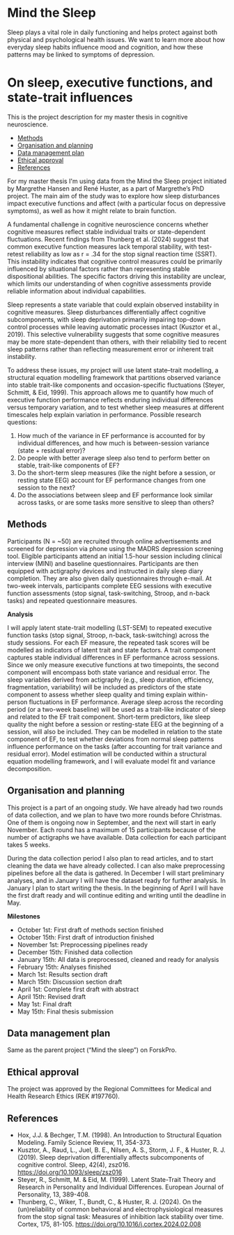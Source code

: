 # Mind the Sleep

Sleep plays a vital role in daily functioning and helps protect against both physical and psychological health issues. We want to learn more about how everyday sleep habits influence mood and cognition, and how these patterns may be linked to symptoms of depression.


# On sleep, executive functions, and state-trait influences

This is the project description for my master thesis in cognitive neuroscience.

- [Methods](#methods)
- [Organisation and planning](#organisation-and-planning)
- [Data management plan](#data-management-plan)
- [Ethical approval](#ethical-approval)
- [References](#references)

For my master thesis I'm using data from the Mind the Sleep project initiated by Margrethe Hansen and René Huster, as a part of Margrethe’s PhD project. The main aim of the study was to explore how sleep disturbances impact executive functions and affect (with a particular focus on depressive symptoms), as well as how it might relate to brain function.

A fundamental challenge in cognitive neuroscience concerns whether cognitive measures reflect stable individual traits or state-dependent fluctuations. Recent findings from Thunberg et al. (2024) suggest that common executive function measures lack temporal stability, with test-retest reliability as low as r = .34 for the stop signal reaction time (SSRT). This instability indicates that cognitive control measures could be primarily influenced by situational factors rather than representing stable dispositional abilities. The specific factors driving this instability are unclear, which limits our understanding of when cognitive assessments provide reliable information about individual capabilities.

Sleep represents a state variable that could explain observed instability in cognitive measures. Sleep disturbances differentially affect cognitive subcomponents, with sleep deprivation primarily impairing top-down control processes while leaving automatic processes intact (Kusztor et al., 2019). This selective vulnerability suggests that some cognitive measures may be more state-dependent than others, with their reliability tied to recent sleep patterns rather than reflecting measurement error or inherent trait instability.

To address these issues, my project will use latent state–trait modelling, a structural equation modelling framework that partitions observed variance into stable trait-like components and occasion-specific fluctuations (Steyer, Schmitt, & Eid, 1999). This approach allows me to quantify how much of executive function performance reflects enduring individual differences versus temporary variation, and to test whether sleep measures at different timescales help explain variation in performance. 
Possible research questions:
1.	How much of the variance in EF performance is accounted for by individual differences, and how much is between-session variance (state + residual error)?
2.	Do people with better average sleep also tend to perform better on stable, trait-like components of EF?
3.	Do the short-term sleep measures (like the night before a session, or resting state EEG) account for EF performance changes from one session to the next?
4.	Do the associations between sleep and EF performance look similar across tasks, or are some tasks more sensitive to sleep than others?

## Methods
Participants (N = ~50) are recruited through online advertisements and screened for depression via phone using the MADRS depression screening tool. Eligible participants attend an initial 1.5-hour session including clinical interview (MINI) and baseline questionnaires. Participants are then equipped with actigraphy devices and instructed in daily sleep diary completion. They are also given daily questionnaires through e-mail. At two-week intervals, participants complete EEG sessions with executive function assessments (stop signal, task-switching, Stroop, and n-back tasks) and repeated questionnaire measures.


**Analysis**


I will apply latent state-trait modelling (LST-SEM) to repeated executive function tasks (stop signal, Stroop, n-back, task-switching) across the study sessions. For each EF measure, the repeated task scores will be modelled as indicators of latent trait and state factors. A trait component captures stable individual differences in EF performance across sessions. Since we only measure executive functions at two timepoints, the second component will encompass both state variance and residual error. 
The sleep variables derived from actigraphy (e.g., sleep duration, efficiency, fragmentation, variability) will be included as predictors of the state component to assess whether sleep quality and timing explain within-person fluctuations in EF performance. Average sleep across the recording period (or a two-week baseline) will be used as a trait-like indicator of sleep and related to the EF trait component. Short-term predictors, like sleep quality the night before a session or resting-state EEG at the beginning of a session, will also be included. They can be modelled in relation to the state component of EF, to test whether deviations from normal sleep patterns influence performance on the tasks (after accounting for trait variance and residual error). Model estimation will be conducted within a structural equation modelling framework, and I will evaluate model fit and variance decomposition.

## Organisation and planning
This project is a part of an ongoing study. We have already had two rounds of data collection, and we plan to have two more rounds before Christmas. One of them is ongoing now in September, and the next will start in early November. Each round has a maximum of 15 participants because of the number of actigraphs we have available. Data collection for each participant takes 5 weeks.
 
During the data collection period I also plan to read articles, and to start cleaning the data we have already collected. I can also make preprocessing pipelines before all the data is gathered. In December I will start preliminary analyses, and in January I will have the dataset ready for further analysis. In January I plan to start writing the thesis. In the beginning of April I will have the first draft ready and will continue editing and writing until the deadline in May. 


**Milestones**

- October 1st: First draft of methods section finished
- October 15th: First draft of introduction finished
- November 1st: Preprocessing pipelines ready 
- December 15th: Finished data collection
- January 15th: All data is preprocessed, cleaned and ready for analysis
- February 15th: Analyses finished
- March 1st: Results section draft
- March 15th: Discussion section draft 
- April 1st: Complete first draft with abstract
- April 15th: Revised draft 
- May 1st: Final draft
- May 15th: Final thesis submission

## Data management plan
Same as the parent project (“Mind the sleep”) on ForskPro.

## Ethical approval
The project was approved by the Regional Committees for Medical and Health Research Ethics (REK #197760).

## References
- Hox, J.J. & Bechger, T.M. (1998). An Introduction to Structural Equation Modeling. Family Science Review, 11, 354-373. 
- Kusztor, A., Raud, L., Juel, B. E., Nilsen, A. S., Storm, J. F., & Huster, R. J. (2019). Sleep deprivation differentially affects subcomponents of cognitive control. Sleep, 42(4), zsz016. https://doi.org/10.1093/sleep/zsz016
- Steyer, R., Schmitt, M. & Eid, M. (1999). Latent State-Trait Theory and Research in Personality and Individual Differences. European Journal of Personality, 13, 389-408.
- Thunberg, C., Wiker, T., Bundt, C., & Huster, R. J. (2024). On the (un)reliability of common behavioral and electrophysiological measures from the stop signal task: Measures of inhibition lack stability over time. Cortex, 175, 81-105. https://doi.org/10.1016/j.cortex.2024.02.008

